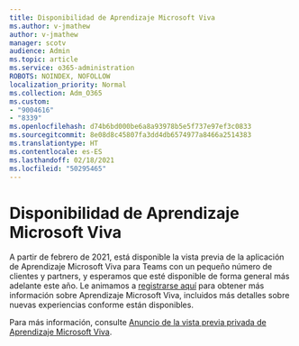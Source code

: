 ```yaml
---
title: Disponibilidad de Aprendizaje Microsoft Viva
ms.author: v-jmathew
author: v-jmathew
manager: scotv
audience: Admin
ms.topic: article
ms.service: o365-administration
ROBOTS: NOINDEX, NOFOLLOW
localization_priority: Normal
ms.collection: Adm_O365
ms.custom:
- "9004616"
- "8339"
ms.openlocfilehash: d74b6bd000be6a8a93978b5e5f737e97ef3c0833
ms.sourcegitcommit: 8e08d8c45807fa3dd4db6574977a8466a2514383
ms.translationtype: HT
ms.contentlocale: es-ES
ms.lasthandoff: 02/18/2021
ms.locfileid: "50295465"
---
```

# <a name="microsoft-viva-learning-availability"></a>Disponibilidad de Aprendizaje Microsoft Viva

A partir de febrero de 2021, está disponible la vista previa de la aplicación de Aprendizaje Microsoft Viva para Teams con un pequeño número de clientes y partners, y esperamos que esté disponible de forma general más adelante este año. Le animamos a [registrarse aquí](https://aka.ms/VivaLearningSignup) para obtener más información sobre Aprendizaje Microsoft Viva, incluidos más detalles sobre nuevas experiencias conforme están disponibles.

Para más información, consulte [Anuncio de la vista previa privada de Aprendizaje Microsoft Viva](https://techcommunity.microsoft.com/t5/microsoft-viva-blog/announcing-microsoft-viva-learning-private-preview/ba-p/2107023).
